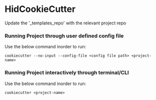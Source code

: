 # HidCookieCutter

Update the '_templates_repo' with the relevant project repo

### Running Project through user defined config file

Use the below command inorder to run:

`cookiecutter --no-input --config-file <config file path> <project-name>`

### Running Project interactively through terminal/CLI

Use the below command inorder to run:

`cookiecutter <project-name>`
